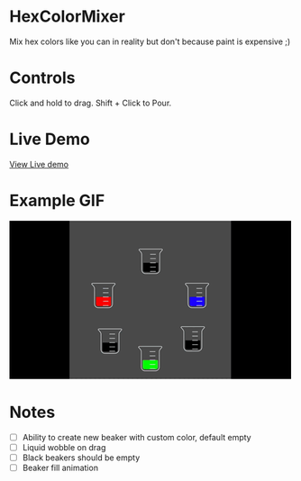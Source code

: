 # HexColorMixer

Mix hex colors like you can in reality but don't because paint is expensive ;)

# Controls

Click and hold to drag. Shift + Click to Pour. 

# Live Demo

[View Live demo](https://strawstack.github.io/HexColorMix/)

# Example GIF

[![](./example.gif)](https://strawstack.github.io/HexColorMix/)

# Notes

- [ ] Ability to create new beaker with custom color, default empty
- [ ] Liquid wobble on drag
- [ ] Black beakers should be empty
- [ ] Beaker fill animation
